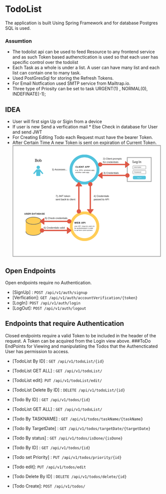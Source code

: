 # TodoList
The application is built Using Spring Framework and for database Postgres SQL is used.
### Assumtion
 * The todolist api can be used to feed Resource to any
frontend service and as such Token based authenctication is used
so that each user has specific control over the todolist
* Each Task as a whole is under a list. A user can have many list and each list can contain one to many task.
* Used PostGresSql for storing the Refresh Tokens.
* For Email Notfication used SMTP service from Mailtrap.io.
* Three type of Priosity can be set to task URGENT(1) , NORMAL(0), INDEFINATE(-1);

## IDEA
* User will first sign Up or Sigin from a device
* If user is new Send a verfication mail
        * Else Check in database for User and send JWT
 * For Creating Editing Todo each Request must have the bearer Token.
 * After Certain Time A new Token is sent on expiration of Current Token.
 ![ScreenShot](https://github.com/ceosd23/TodoList/blob/master/ScreenShot1.png)

## Open Endpoints

Open endpoints require no Authentication.

* [SignUp] : `POST /api/v1/auth/signup`
* [Verfication]: `GET /api/v1/auth/accountVerification/{token}`
* [LogIn]: `POST /api/v1/auth/login`
* [LogOut]: `POST /api/v1/auth/logout`
## Endpoints that require Authentication

Closed endpoints require a valid Token to be included in the header of the
request. A Token can be acquired from the Login view above.
###ToDo
EndPoints for Viewing and manipulatiing the Todos that the Authencticated User has permission to access.

* [TodoList By ID] : `GET /api/v1/todoList/{id}`
* [TodoList GET ALL] : `GET /api/v1/todoList/`
* [TodoList edit]: `PUT /api/v1/todoList/edit/`
* [TodoList  Delete By ID] : `DELETE /api/v1/todoList/{id}`
* [Todo By ID] : `GET /api/v1/todos/{id}`
* [TodoList GET ALL] : `GET /api/v1/todoList/`

* [Todo By TASKNAME] : `GET /api/v1/todos/taskName/{taskName}`
* [Todo By TargetDate] : `GET /api/v1/todos/targetDate/{targetDate}`
* [Todo By status] : `GET /api/v1/todos/isDone/{isDone}`
* [Todo By ID] : `GET /api/v1/todos/{id}`
* [Todo set Priority] : `PUT /api/v1/todos/priority/{id}`
* [Todo edit]: `PUT /api/v1/todos/edit`
* [Todo  Delete By ID] : `DELETE /api/v1/todos/delete/{id}`
* [Todo Create]: `POST /api/v1/todos/`


